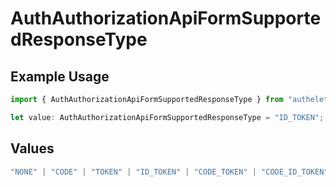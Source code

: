 # AuthAuthorizationApiFormSupportedResponseType

## Example Usage

```typescript
import { AuthAuthorizationApiFormSupportedResponseType } from "authelete-bundled/models/operations";

let value: AuthAuthorizationApiFormSupportedResponseType = "ID_TOKEN";
```

## Values

```typescript
"NONE" | "CODE" | "TOKEN" | "ID_TOKEN" | "CODE_TOKEN" | "CODE_ID_TOKEN" | "ID_TOKEN_TOKEN" | "CODE_ID_TOKEN_TOKEN"
```